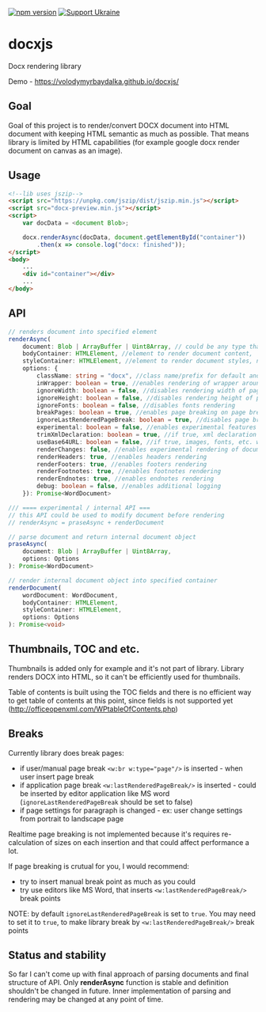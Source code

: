 [![npm version](https://badge.fury.io/js/docx-preview.svg)](https://www.npmjs.com/package/docx-preview)
[![Support Ukraine](https://img.shields.io/badge/Support-Ukraine-blue?style=flat&logo=adguard)](https://war.ukraine.ua/)

# docxjs
Docx rendering library

Demo - https://volodymyrbaydalka.github.io/docxjs/

Goal
----
Goal of this project is to render/convert DOCX document into HTML document with keeping HTML semantic as much as possible. 
That means library is limited by HTML capabilities (for example google docx render document on canvas as an image).

Usage
-----
```html
<!--lib uses jszip-->
<script src="https://unpkg.com/jszip/dist/jszip.min.js"></script>
<script src="docx-preview.min.js"></script>
<script>
    var docData = <document Blob>;

    docx.renderAsync(docData, document.getElementById("container"))
        .then(x => console.log("docx: finished"));
</script>
<body>
    ...
    <div id="container"></div>
    ...
</body>
```
API
---
```ts
// renders document into specified element
renderAsync(
    document: Blob | ArrayBuffer | Uint8Array, // could be any type that supported by JSZip.loadAsync
    bodyContainer: HTMLElement, //element to render document content,
    styleContainer: HTMLElement, //element to render document styles, numbeings, fonts. If null, bodyContainer will be used.
    options: {
        className: string = "docx", //class name/prefix for default and document style classes
        inWrapper: boolean = true, //enables rendering of wrapper around document content
        ignoreWidth: boolean = false, //disables rendering width of page
        ignoreHeight: boolean = false, //disables rendering height of page
        ignoreFonts: boolean = false, //disables fonts rendering
        breakPages: boolean = true, //enables page breaking on page breaks
        ignoreLastRenderedPageBreak: boolean = true, //disables page breaking on lastRenderedPageBreak elements
        experimental: boolean = false, //enables experimental features (tab stops calculation)
        trimXmlDeclaration: boolean = true, //if true, xml declaration will be removed from xml documents before parsing
        useBase64URL: boolean = false, //if true, images, fonts, etc. will be converted to base 64 URL, otherwise URL.createObjectURL is used
        renderChanges: false, //enables experimental rendering of document changes (inserions/deletions)
        renderHeaders: true, //enables headers rendering
        renderFooters: true, //enables footers rendering
        renderFootnotes: true, //enables footnotes rendering
        renderEndnotes: true, //enables endnotes rendering
        debug: boolean = false, //enables additional logging
    }): Promise<WordDocument>

/// ==== experimental / internal API ===
// this API could be used to modify document before rendering
// renderAsync = praseAsync + renderDocument

// parse document and return internal document object
praseAsync(
    document: Blob | ArrayBuffer | Uint8Array,
    options: Options
): Promise<WordDocument>

// render internal document object into specified container
renderDocument(
    wordDocument: WordDocument,
    bodyContainer: HTMLElement,
    styleContainer: HTMLElement,
    options: Options
): Promise<void>
```

Thumbnails, TOC and etc.
------
Thumbnails is added only for example and it's not part of library. Library renders DOCX into HTML, so it can't be efficiently used for thumbnails. 

Table of contents is built using the TOC fields and there is no efficient way to get table of contents at this point, since fields is not supported yet (http://officeopenxml.com/WPtableOfContents.php)

Breaks
------
Currently library does break pages:
- if user/manual page break `<w:br w:type="page"/>` is inserted - when user insert page break
- if application page break `<w:lastRenderedPageBreak/>` is inserted - could be inserted by editor application like MS word (`ignoreLastRenderedPageBreak` should be set to false)
- if page settings for paragraph is changed - ex: user change settings from portrait to landscape page

Realtime page breaking is not implemented because it's requires re-calculation of sizes on each insertion and that could affect performance a lot. 

If page breaking is crutual for you, I would recommend:
- try to insert manual break point as much as you could
- try use editors like MS Word, that inserts `<w:lastRenderedPageBreak/>` break points

NOTE: by default `ignoreLastRenderedPageBreak` is set to `true`. You may need to set it to `true`, to make library break by `<w:lastRenderedPageBreak/>` break points

Status and stability
------
So far I can't come up with final approach of parsing documents and final structure of API. Only **renderAsync** function is stable and definition shouldn't be changed in future. Inner implementation of parsing and rendering may be changed at any point of time.
